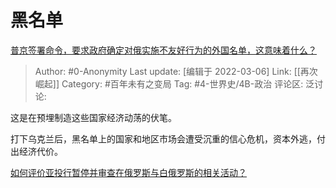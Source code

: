 # 黑名单
[普京签署命令，要求政府确定对俄实施不友好行为的外国名单，这意味着什么？](https://www.zhihu.com/question/520314720/answer/2376717115)

> Author: #0-Anonymity
> Last update: [编辑于 2022-03-06]
> Link: [[再次崛起]]
> Category: #百年未有之变局
> Tag: #4-世界史/4B-政治
> 评论区:
> 泛讨论:

这是在预埋制造这些国家经济动荡的伏笔。

打下乌克兰后，黑名单上的国家和地区市场会遭受沉重的信心危机，资本外逃，付出经济代价。

[如何评价亚投行暂停并审查在俄罗斯与白俄罗斯的相关活动？](https://www.zhihu.com/question/519873338/answer/2374732045)
